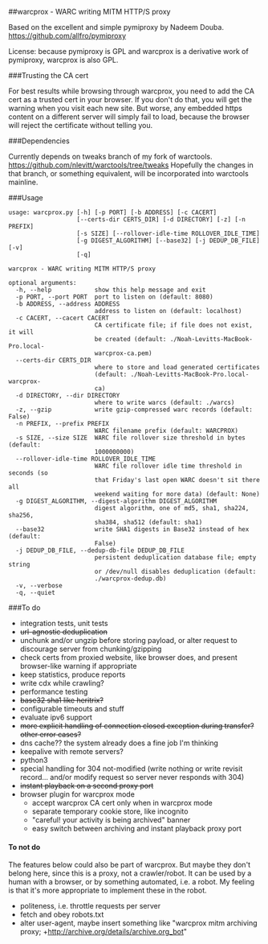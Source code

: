 ##warcprox - WARC writing MITM HTTP/S proxy

Based on the excellent and simple pymiproxy by Nadeem Douba.
https://github.com/allfro/pymiproxy

License: because pymiproxy is GPL and warcprox is a derivative work of
pymiproxy, warcprox is also GPL.

###Trusting the CA cert

For best results while browsing through warcprox, you need to add the CA cert
as a trusted cert in your browser. If you don't do that, you will get the
warning when you visit each new site. But worse, any embedded https content on
a different server will simply fail to load, because the browser will reject
the certificate without telling you. 

###Dependencies

Currently depends on tweaks branch of my fork of warctools.
https://github.com/nlevitt/warctools/tree/tweaks
Hopefully the changes in that branch, or something equivalent, will be
incorporated into warctools mainline.

###Usage

    usage: warcprox.py [-h] [-p PORT] [-b ADDRESS] [-c CACERT]
                       [--certs-dir CERTS_DIR] [-d DIRECTORY] [-z] [-n PREFIX]
                       [-s SIZE] [--rollover-idle-time ROLLOVER_IDLE_TIME]
                       [-g DIGEST_ALGORITHM] [--base32] [-j DEDUP_DB_FILE] [-v]
                       [-q]
    
    warcprox - WARC writing MITM HTTP/S proxy
    
    optional arguments:
      -h, --help            show this help message and exit
      -p PORT, --port PORT  port to listen on (default: 8080)
      -b ADDRESS, --address ADDRESS
                            address to listen on (default: localhost)
      -c CACERT, --cacert CACERT
                            CA certificate file; if file does not exist, it will
                            be created (default: ./Noah-Levitts-MacBook-Pro.local-
                            warcprox-ca.pem)
      --certs-dir CERTS_DIR
                            where to store and load generated certificates
                            (default: ./Noah-Levitts-MacBook-Pro.local-warcprox-
                            ca)
      -d DIRECTORY, --dir DIRECTORY
                            where to write warcs (default: ./warcs)
      -z, --gzip            write gzip-compressed warc records (default: False)
      -n PREFIX, --prefix PREFIX
                            WARC filename prefix (default: WARCPROX)
      -s SIZE, --size SIZE  WARC file rollover size threshold in bytes (default:
                            1000000000)
      --rollover-idle-time ROLLOVER_IDLE_TIME
                            WARC file rollover idle time threshold in seconds (so
                            that Friday's last open WARC doesn't sit there all
                            weekend waiting for more data) (default: None)
      -g DIGEST_ALGORITHM, --digest-algorithm DIGEST_ALGORITHM
                            digest algorithm, one of md5, sha1, sha224, sha256,
                            sha384, sha512 (default: sha1)
      --base32              write SHA1 digests in Base32 instead of hex (default:
                            False)
      -j DEDUP_DB_FILE, --dedup-db-file DEDUP_DB_FILE
                            persistent deduplication database file; empty string
                            or /dev/null disables deduplication (default:
                            ./warcprox-dedup.db)
      -v, --verbose
      -q, --quiet

###To do

- integration tests, unit tests
- ~~url-agnostic deduplication~~
- unchunk and/or ungzip before storing payload, or alter request to discourage server from chunking/gzipping
- check certs from proxied website, like browser does, and present browser-like warning if appropriate
- keep statistics, produce reports
- write cdx while crawling?
- performance testing
- ~~base32 sha1 like heritrix?~~
- configurable timeouts and stuff
- evaluate ipv6 support
- ~~more explicit handling of connection closed exception during transfer? other error cases?~~
- dns cache?? the system already does a fine job I'm thinking
- keepalive with remote servers?
- python3
- special handling for 304 not-modified (write nothing or write revisit
  record... and/or modify request so server never responds with 304)
- ~~instant playback on a second proxy port~~
- browser plugin for warcprox mode
  * accept warcprox CA cert only when in warcprox mode
  * separate temporary cookie store, like incognito
  * "careful! your activity is being archived" banner
  * easy switch between archiving and instant playback proxy port

#### To not do

The features below could also be part of warcprox. But maybe they don't belong
here, since this is a proxy, not a crawler/robot. It can be used by a human
with a browser, or by something automated, i.e. a robot. My feeling is that
it's more appropriate to implement these in the robot.

- politeness, i.e. throttle requests per server
- fetch and obey robots.txt
- alter user-agent, maybe insert something like "warcprox mitm archiving proxy; +http://archive.org/details/archive.org_bot"

